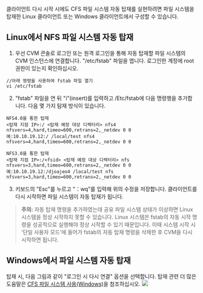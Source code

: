 
클라이언트 다시 시작 시에도 CFS 파일 시스템 자동 탑재를 실현하려면 파일 시스템을 탑재한 Linux 클라이언트 또는 Windows 클라이언트에서 구성할 수 있습니다.

## Linux에서 NFS 파일 시스템 자동 탑재
1. 우선 CVM 콘솔로 로그인 또는 원격 로그인을 통해 자동 탑재할 파일 시스템의 CVM 인스턴스에 연결합니다. "/etc/fstab" 파일을 엽니다. 로그인한 계정에 root 권한이 있는지 확인하십시오.
```
//아래 명령을 사용하여 fstab 파일 열기
vi /etc/fstab
```

2. "fstab" 파일을 연 뒤 "i"(insert)를 입력하고 /Etc/fstab에 다음 명령행을 추가합니다. 다음 몇 가지 탐재 방식이 있습니다.
```
NFS4.0을 통한 탑재
<탑재 지점 IP>:/ <탑재 예정 대상 디렉터리> nfs4 nfsvers=4,hard,timeo=600,retrans=2,_netdev 0 0
예:10.10.19.12:/ /local/test nfs4 nfsvers=4,hard,timeo=600,retrans=2,_netdev 0 0
```
```
NFS3.0을 통한 탑재
<탑재 지점 IP>:/<fsid> <탑재 예정 대상 디렉터리> nfs nfsvers=3,hard,timeo=600,retrans=2,_netdev 0 0
예:10.10.19.12:/djoajeo4 /local/test nfs nfsvers=3,hard,timeo=600,retrans=2,_netdev 0 0
```
3. 키보드의 "Esc"를 누르고 "：wq"를 입력해 위의 수정을 저장합니다. 클라이언트를 다시 시작하면 파일 시스템이 자동 탑재가 됩니다.

> **주의:**
> 자동 탑재 명령을 추가하였는데 공유 파일 시스템 상태가 이상하면 Linux 시스템을 정상 시작하지 못할 수 있습니다. Linux 시스템은 fstab의 자동 시작 명령을 성공적으로 실행해야 정상 시작할 수 있기 때문입니다. 이때 시스템 시작 시 ‘단일 사용자 모드’에 들어가 fstab의 자동 탑재 명령을 삭제한 후 CVM을 다시 시작하면 됩니다.


## Windows에서 파일 시스템 자동 탑재
탑재 시, 다음 그림과 같이 "로그인 시 다시 연결" 옵션을 선택합니다. 탑재 관련 더 많은 도움말은 [CFS 파일 시스템 사용(Windows)](https://cloud.tencent.com/document/product/582/11524)을 참조하십시오.
![](https://mc.qcloudimg.com/static/img/4bec827c8212a335b3173064184f7346/image.png)

